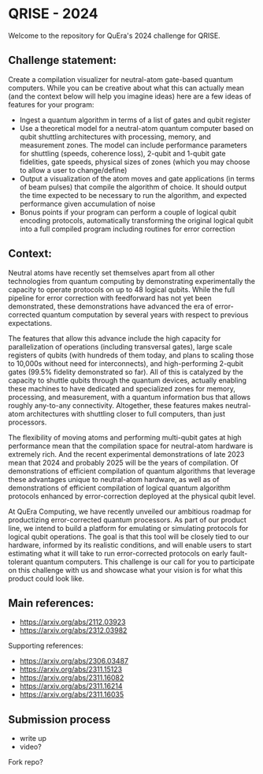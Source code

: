 # QRISE - 2024

Welcome to the repository for QuEra's 2024 challenge for QRISE. 

## Challenge statement: 

Create a compilation visualizer for neutral-atom gate-based quantum computers. While you can be creative about what this can actually mean (and the context below will help you imagine ideas) here are a few ideas of features for your program:
*	Ingest a quantum algorithm in terms of a list of gates and qubit register
* 	Use a theoretical model for a neutral-atom quantum computer based on qubit shuttling architectures with processing, memory, and measurement zones. The model can include performance parameters for shuttling (speeds, coherence loss), 2-qubit and 1-qubit gate fidelities, gate speeds, physical sizes of zones (which you may choose to allow a user to change/define)
*	Output a visualization of the atom moves and gate applications (in terms of beam pulses) that compile the algorithm of choice. It should output the time expected to be necessary to run the algorithm, and expected performance given accumulation of noise
*	Bonus points if your program can perform a couple of logical qubit encoding protocols, automatically transforming the original logical qubit into a full compiled program including routines for error correction

## Context: 
Neutral atoms have recently set themselves apart from all other technologies from quantum computing by demonstrating experimentally the capacity to operate protocols on up to 48 logical qubits. While the full pipeline for error correction with feedforward has not yet been demonstrated, these demonstrations have advanced the era of error-corrected quantum computation by several years with respect to previous expectations.

The features that allow this advance include the high capacity for parallelization of operations (including transversal gates), large scale registers of qubits (with hundreds of them today, and plans to scaling those to 10,000s without need for interconnects), and high-performing 2-qubit gates (99.5% fidelity demonstrated so far). All of this is catalyzed by the capacity to shuttle qubits through the quantum devices, actually enabling these machines to have dedicated and specialized zones for memory, processing, and measurement, with a quantum information bus that allows roughly any-to-any connectivity. Altogether, these features makes neutral-atom architectures with shuttling closer to full computers, than just processors.

The flexibility of moving atoms and performing multi-qubit gates at high performance mean that the compilation space for neutral-atom hardware is extremely rich. And the recent experimental demonstrations of late 2023 mean that 2024 and probably 2025 will be the years of compilation. Of demonstrations of efficient compilation of quantum algorithms that leverage these advantages unique to neutral-atom hardware, as well as of demonstrations of efficient compilation of logical quantum algorithm protocols enhanced by error-correction deployed at the physical qubit level.

At QuEra Computing, we have recently unveiled our ambitious roadmap for productizing error-corrected quantum processors. As part of our product line, we intend to build a platform for emulating or simulating protocols for logical qubit operations. The goal is that this tool will be closely tied to our hardware, informed by its realistic conditions, and will enable users to start estimating what it will take to run error-corrected protocols on early fault-tolerant quantum computers. This challenge is our call for you to participate on this challenge with us and showcase what your vision is for what this product could look like.

## Main references:

* https://arxiv.org/abs/2112.03923
* https://arxiv.org/abs/2312.03982

Supporting references:
* https://arxiv.org/abs/2306.03487
* https://arxiv.org/abs/2311.15123
* https://arxiv.org/abs/2311.16082
* https://arxiv.org/abs/2311.16214
* https://arxiv.org/abs/2311.16035


## Submission process

* write up
* video? 

Fork repo?